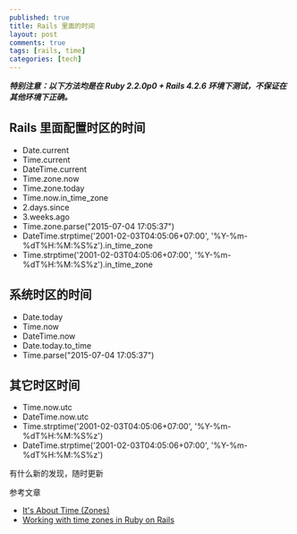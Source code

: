 ```yaml
---
published: true
title: Rails 里面的时间
layout: post
comments: true
tags: [rails, time]
categories: [tech]
---
```

***特别注意：以下方法均是在 Ruby 2.2.0p0 + Rails 4.2.6 环境下测试，不保证在其他环境下正确。***

## Rails 里面配置时区的时间

- Date.current
- Time.current
- DateTime.current
- Time.zone.now
- Time.zone.today
- Time.now.in_time_zone
- 2.days.since
- 3.weeks.ago
- Time.zone.parse("2015-07-04 17:05:37")
- DateTime.strptime('2001-02-03T04:05:06+07:00', '%Y-%m-%dT%H:%M:%S%z').in_time_zone
- Time.strptime('2001-02-03T04:05:06+07:00', '%Y-%m-%dT%H:%M:%S%z').in_time_zone

## 系统时区的时间

- Date.today
- Time.now
- DateTime.now
- Date.today.to_time
- Time.parse("2015-07-04 17:05:37")

## 其它时区时间

- Time.now.utc
- DateTime.now.utc
- Time.strptime('2001-02-03T04:05:06+07:00', '%Y-%m-%dT%H:%M:%S%z')
- DateTime.strptime('2001-02-03T04:05:06+07:00', '%Y-%m-%dT%H:%M:%S%z')

有什么新的发现，随时更新

参考文章

- [It's About Time (Zones)](https://robots.thoughtbot.com/its-about-time-zones)
- [Working with time zones in Ruby on Rails](http://www.elabs.se/blog/36-working-with-time-zones-in-ruby-on-rails)
